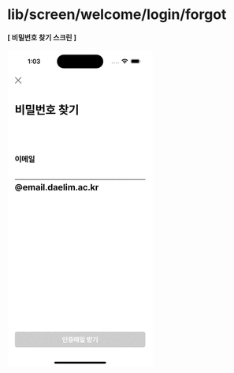 # lib/screen/welcome/login/forgot

<b>[ 비밀번호 찾기 스크린 ]</b>
<br />
<br />
<img src="https://github.com/team-ilpalsam/Flutter_DaelimMarket/blob/main/readme/welcome/forgot.gif" width="auto" height="640px">
